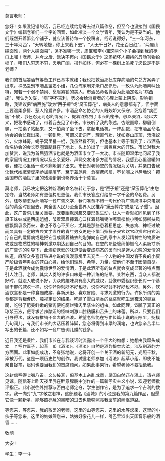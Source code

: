 一

莫言老师：

您好！如果没记错的话，我已经连续给您寄去过八篇作品，但至今也没接到《国民文学》编辑老爷们一个字的回音，如此冷淡一个文学青年，我认为是不妥当的。他们既然开着那么个铺子，就应该善待每一个投稿者，俗话说得好，“三十年河东，三十年河西”，“天转地旋，你上来我下去”，“人无千日好，花无百日红”，“两座山碰面难，两个人碰面易”，保不准哪一天，周宝和李小宝这两个小子会撞到我的枪口上呢！老师，从今之后，我决不再向《国民文学》这家被坏人把持的反动刊物投稿了，咱们人穷志不穷，天地广阔，报刊如林，何必在一棵树上吊死？您说是不是老师？

我们的首届猿酒节筹备工作已基本就绪；我也把救治那批库存病酒的勾兑方案弄了出来。样品送到市酒品鉴定小组，几位专家刷牙漱口品评后，一致认为此酒风味独特，宛若一个弱不禁风、愁眉紧锁的美人。市酒品命名协会为此酒定名为“病西施”，我认为欠妥，“病”字不吉利，势必会给消费者的心理上蒙上阴影，影响销路，我建议把“病西施”改为“西子颦”或“黛玉葬花”，病美人的意思都有了，但字面上要温柔多情、惹人怜爱许多。市酒品命名协会的人既嫉妒又保守，死抱着“病西施”不放，我在忍无可忍的情况下，提着酒找到了市长的秘书，敬以美酒，晓以大义，把秘书感动了，带着我去见了市长。市长听了我的陈述，杏眼圆睁，柳眉倒竖，一拍桌子站起来，又一拍桌子坐下去，拿起电话机，一阵乱戳，把市酒品命名协会的会长戳出来，一顿训斥，可谓义正词严，理直气壮，犹如泰山压顶，汤浇蚁穴，火燎蜂房，蝎子窝里捅一棍，我虽然看不到，但也基本上等于看到了：市酒品命名协会的会长罗圈着腿蹲在了地上，头上沁出了一层黄豆大的汗珠。市长对我大加赞赏，说我为首届猿酒节也就是为酒国市立了一大功。市长随即温柔地问起了我的家庭情况工作情况以及业余爱好、拜师交友诸多方面的情况，我感到心里温暖如春，便把心里话一点不剩地倒了出来。市长对老师您的情况极为关切，并亲口告我让我代她邀请您来参加猿酒节，至于差旅费、食宿费问题，市长嗤之以鼻地说：把酒国市的酒瓶子里的残酒倒倒也够养活十个莫言。

莫老师，我已决定把这种新酒的命名权转让于您，是“西子颦”还是“黛玉葬花”由您定夺，当然老师如有更佳构思更佳。我们市长答应付给您一字千金的命名费。另外，还敢请您为此酒写一份广告文字，我们准备不惜一切代价将广告挤进中央电视台的黄金时段里去，向全国人民乃至全世界人民推荐“黛玉葬花”或是“西子颦”。因此，这广告词儿至关重要，既要幽默风趣又要形象生动，让人一看就如同见到了林黛玉妹妹或是西施姐姐，皱着双眉捧着心口扛着鹤嘴锄咕嘟着樱桃小嘴如弱柳扶风般飘飘袅袅而来，谁也不忍心不买它，尤其是那些患着相思症、失恋病、神经过敏而又具有一定的古典文学素养的青年男女更是不惜当掉裤子买它饮它欣赏它用它治疗自己的爱情病或是把它当成裹着糖衣的炮弹向自己的意中人发起精神性的物质进攻或是物质性的精神刺激以期达到自己的目的。在您的那些缠绵悱恻令人柔肠寸断的广告词的引导下，此酒病恹恹的味道便会变成病态的因而也是迷人心魄的爱情的味道，麻醉众多喜好钻进小说的浪漫意境里去充当一个人物的中国发育不良的小资产阶级青年男女的苍白心灵，给他们理想、希望、力量，使他们不至于因情自尽。于是此酒就会成为震惊世界的爱情酒，于是此酒所有的缺点就会变成显著的特点而引人注目。老师，其实人类的许多口味是一种训练的结果。某种东西，当众人都说好时，就没人敢说不好，大众的趣味具有高大的威权，就像市委组织部长对一个基层干部的威权一样，说你好你就好不好也好，说你不好就不好好也不好。另外，饮酒饮食都是一种食痂成癖、喜新厌旧、喜欢冒险、寻求刺激的行为。许多所谓的美食都是背叛传统、蔑视定法的结果。吃腻了雪白清香的豆腐就吃生满霉斑的臭豆腐，吃够了肥美鲜嫩的猪肉便吃腐烂猪肉里孳生的蛆虫。如此同理，饮腻了真正的琼浆玉液，便寻求苦辣酸涩的怪味刺激口腔粘膜和舌头上的味蕾。所以，只要我们引导得法，就没有推销不出去的酒液。希望老师能在写作长篇小说的间隙里，捉摸几句词儿，有我们市长的大话压着阵脚，您必将得到丰厚的润笔，也许您辛苦半年写出的长篇，还不如写一段广告词儿赚的钱多。

近日我还是很忙，我们市长在与我谈话时流露出一个伟大的构想：她想由我牵头成立一个写作班子，起草一部《酒法》。《酒法》自然是酒的根本大法，涉及到酒的方方面面。此事如能成功，不夸张地说，必将开创一个关于酒的新纪元，光照千秋，泽被万代。这是一项历史性的创作，我诚邀老师参加《酒法》起草小组，即使不能亲自捉笔，起码也要当我们的首席顾问。如果此事果行，希望老师不要拒绝我。

这封信写得七嘴八舌，交头接耳，但基本上杂乱成章，原因自然还在酒上，请老师见谅。随信寄上昨天夜里我在醉意朦胧中创作的一篇新写实主义小说，欢迎老师批评指正。此小说往外推荐与否由老师定夺，学生创作它，是为了追求一个吉利的数字。我一向对“九”字敬之若神，这部题名《酒城》的小说是我的第九篇作品，但愿它像一颗新星，能够照亮我的黑暗的过去也能够照亮我面前的崎岖道路。

等您来，等您来，我的敬爱的老师，这里的山等您来，这里的水等您来，这里的小伙子等您来，这里的姑娘等您来，姑娘好像花儿一样，嘴巴里溢出天国音乐般的酒香……

敬颂

大安！

学生：李一斗